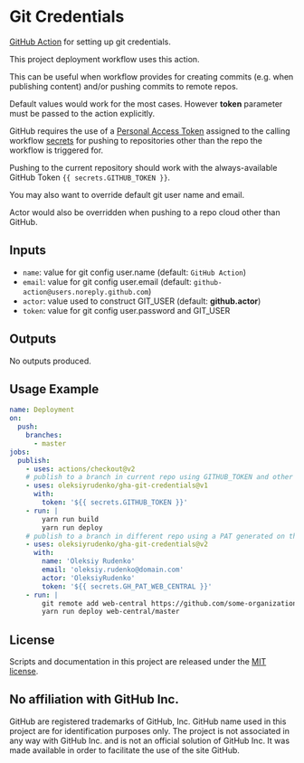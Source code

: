 # Git Credentials

[GitHub Action](https://github.com/features/actions) for setting up
git credentials.

This project deployment workflow uses this action.

This can be useful when workflow provides for creating commits
(e.g. when publishing content) and/or pushing commits to remote repos.

Default values would work for the most cases.
However **token** parameter must be passed to the action explicitly.

GitHub requires the use of
a [Personal Access Token](https://help.github.com/en/articles/creating-a-personal-access-token-for-the-command-line)
assigned to the calling workflow
[secrets](https://help.github.com/en/articles/virtual-environments-for-github-actions#creating-and-using-secrets-encrypted-variables)
for pushing to repositories other than the repo the workflow is triggered for.

Pushing to the current repository should work
with the always-available GitHub Token `{{ secrets.GITHUB_TOKEN }}`.

You may also want to override default git user name and email.

Actor would also be overridden when pushing to a repo cloud other than GitHub.

## Inputs

- `name`: value for git config user.name (default: `GitHub Action`)
- `email`: value for git config user.email (default: `github-action@users.noreply.github.com`)
- `actor`: value used to construct GIT_USER (default: **github.actor**)
- `token`: value for git config user.password and GIT_USER

## Outputs

No outputs produced.

## Usage Example

```yaml
name: Deployment
on:
  push:
    branches:
      - master
jobs:
  publish:
    - uses: actions/checkout@v2
    # publish to a branch in current repo using GITHUB_TOKEN and other default settings
    - uses: oleksiyrudenko/gha-git-credentials@v1
      with:
        token: '${{ secrets.GITHUB_TOKEN }}'
    - run: |
        yarn run build
        yarn run deploy
    # publish to a branch in different repo using a PAT generated on that other repo
    - uses: oleksiyrudenko/gha-git-credentials@v2
      with:
        name: 'Oleksiy Rudenko'
        email: 'oleksiy.rudenko@domain.com'
        actor: 'OleksiyRudenko'
        token: '${{ secrets.GH_PAT_WEB_CENTRAL }}'
    - run: |
        git remote add web-central https://github.com/some-organization/website.git
        yarn run deploy web-central/master
```

## License

Scripts and documentation in this project are released under the [MIT license](LICENSE).

## No affiliation with GitHub Inc.

GitHub are registered trademarks of GitHub, Inc.
GitHub name used in this project are for identification purposes only.
The project is not associated in any way with GitHub Inc.
and is not an official solution of GitHub Inc.
It was made available in order to facilitate the use of the site GitHub.
